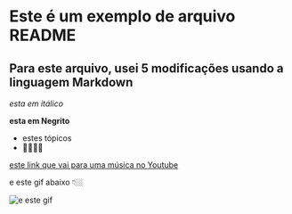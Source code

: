 # Este é um exemplo de arquivo README
## Para este arquivo, usei 5 modificações usando a linguagem Markdown

_esta em itálico_

**esta em Negrito**

- estes tópicos 
- 🤯🤯🤯🤯

[este link que vai para uma música no Youtube](youtube.com)




 e este gif abaixo 👇🏼

![e este gif](https://media1.tenor.com/m/CughyuQS8XIAAAAC/breakingbad-science.gif)
